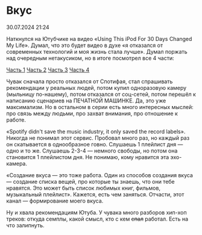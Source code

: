 # Вкус

<div class="article-publication-date">
    <time datetime="2024-07-30 21:24">30.07.2024 21:24</time>
</div>

Наткнулся на Ютубчике на видео «Using This iPod For 30 Days Changed My Life». Думал, что это будет видео в духе «я отказался от современных технологий и моя жизнь стала лучше». Думал поржать над очередным нетакусиком, но в итоге посмотрел все 4 части:

[Часть 1](https://youtu.be/Ou2dW4qebbw?si=eopUGeRWV5mM1gFk)
[Часть 2](https://youtu.be/t9TZh0oNAHQ?si=jFwFfCVBFUhem-7M)
[Часть 3](https://youtu.be/_L-WUrZ7tJM?si=UztdzwXDZdEZLcsn)
[Часть 4](https://youtu.be/VzKr-tMr8qQ?si=w7DHTlbPSMj0_A3H)

Чувак сначала просто отказался от Спотифая, стал спрашивать рекомендации у реальных людей, потом купил одноразовую камеру (мыльницу по-нашему), потом отказался от соц-сетей, потом перешёл к написанию сценариев на ПЕЧАТНОЙ МАШИНКЕ. Да, это уже максимализм. Но в остальном в серии есть много интересных мыслей: про связь между людьми, про захват внимания, про отношение к работе.

«Spotify didn't save the music industry, it only saved the record labels». Никогда не понимал этот сервис. Пробовал много раз, но каждый раз он скатывается в однообразное говно. Слушаешь 1 плейлист дня — одно и то же. Слушаешь 2-3-4 — немного свободы, но потом она становится 1 плейлистом дня. Не понимаю, кому нравится эта эхо-камера.

«Cоздание вкуса — это тоже работа. Один из способов создания вкуса — создание списка вещей, про которые ты знаешь, что они тебе нравятся. Это может быть список любимых книг, фильмов, музыкальный плейлист». Кажется, есть чем заняться. Отчасти, этот канал — формирование моего вкуса.

Ну и хвала рекомендациям Ютуба. У чувака много разборов хип-хоп треков: откуда семплы, какой смысл, кто с кем ~~спал~~ работал. Есть на что залипнуть.